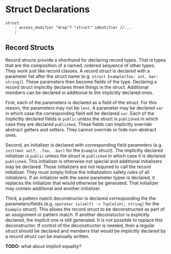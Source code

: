 # Struct Declarations

```grammar
struct
    : access_modifier "drop"? "struct" identifier //...
    ;
```

## Record Structs

Record structs provide a shorthand for declaring record types. That is types that are the
composition of a named, ordered sequence of other types. They work just like record classes. A
record struct is declared with a parameter list after the struct name (e.g. `struct Example(foo:
int, bar: string)`). These parameters then become fields of the type. Declaring a record struct
implicitly declares three things in the struct. Additional members can be declared in additional to
the implicitly declared ones.

First, each of the parameters is declared as a field of the struct. For this reason, the parameters
may not be `lent`. A parameter may be declared `var` in which case the corresponding field will be
declared `var`. Each of the implicitly declared fields is `public` unless the struct is `published`
in which case they are declared `published`. These fields can implicitly override abstract getters
and setters. They cannot override or hide non-abstract ones.

Second, an initializer is declared with corresponding field parameters (e.g. `init(mut self, .foo,
.bar)` for the `Example` struct). The implicitly declared initializer is `public` unless the struct
is `published` in which case it is declared `published`. This initializer is otherwise not special
and additional initializers may be declared. Those initializers are not required to call the record
initializer. They must simply follow the initialization safety rules of all initializers. If an
initializer with the same parameter types is declared, it replaces the initializer that would
otherwise be generated. That initializer may contain additional and another initializer.

Third, a pattern match deconstructor is declared corresponding the the parameters/fields (e.g.
`operator is(self) -> Tuple[int, string]` for the `Example` struct). This allows the record struct
to be deconstructed as part of an assignment or pattern match. If another deconstuctor is explicitly
declared, the implicit one is still generated. It is not possible to replace this deconstructor. If
control of the deconstructor is needed, then a regular struct should be declared and members that
would be implicitly declared by a record struct can be manually written.

**TODO:** what about implicit equality?
